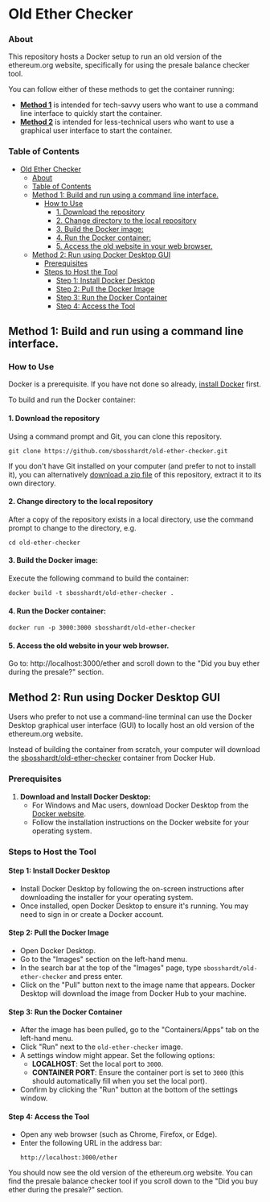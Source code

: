 # Old Ether Checker

### About

This repository hosts a Docker setup to run an old version of the ethereum.org website, specifically for using the presale balance checker tool.

You can follow either of these methods to get the container running:
- [**Method 1**](#method-1-build-and-run-using-a-command-line-interface) is intended for tech-savvy users who want to use a command line interface to quickly start the container.
- [**Method 2**](#method-2-build-and-run-using-docker-desktop-gui) is intended for less-technical users who want to use a graphical user interface to start the container.

### Table of Contents
- [Old Ether Checker](#old-ether-checker)
    - [About](#about)
    - [Table of Contents](#table-of-contents)
  - [Method 1: Build and run using a command line interface.](#method-1-build-and-run-using-a-command-line-interface)
    - [How to Use](#how-to-use)
      - [1. Download the repository](#1-download-the-repository)
      - [2. Change directory to the local repository](#2-change-directory-to-the-local-repository)
      - [3. Build the Docker image:](#3-build-the-docker-image)
      - [4. Run the Docker container:](#4-run-the-docker-container)
      - [5. Access the old website in your web browser.](#5-access-the-old-website-in-your-web-browser)
  - [Method 2: Run using Docker Desktop GUI](#method-2-run-using-docker-desktop-gui)
    - [Prerequisites](#prerequisites)
    - [Steps to Host the Tool](#steps-to-host-the-tool)
      - [Step 1: Install Docker Desktop](#step-1-install-docker-desktop)
      - [Step 2: Pull the Docker Image](#step-2-pull-the-docker-image)
      - [Step 3: Run the Docker Container](#step-3-run-the-docker-container)
      - [Step 4: Access the Tool](#step-4-access-the-tool)


## Method 1: Build and run using a command line interface.

### How to Use

Docker is a prerequisite. If you have not done so already, [install Docker](https://docs.docker.com/get-docker/) first.

To build and run the Docker container:

#### 1. Download the repository
Using a command prompt and Git, you can clone this repository.
```
git clone https://github.com/sbosshardt/old-ether-checker.git
```

If you don't have Git installed on your computer (and prefer to not to install it), you can alternatively [download a zip file](https://github.com/sbosshardt/old-ether-checker/archive/refs/heads/master.zip) of this repository, extract it to its own directory.

####  2. Change directory to the local repository

After a copy of the repository exists in a local directory, use the command prompt to change to the directory, e.g.
```
cd old-ether-checker
```

#### 3. Build the Docker image:
Execute the following command to build the container:
```
docker build -t sbosshardt/old-ether-checker .
```

#### 4. Run the Docker container:
```
docker run -p 3000:3000 sbosshardt/old-ether-checker
```

#### 5. Access the old website in your web browser.
Go to: http://localhost:3000/ether and scroll down to the "Did you buy ether during the presale?" section.


## Method 2: Run using Docker Desktop GUI

Users who prefer to not use a command-line terminal can use the Docker Desktop graphical user interface (GUI) to locally host an old version of the ethereum.org website.

Instead of building the container from scratch, your computer will download the [sbosshardt/old-ether-checker](https://hub.docker.com/r/sbosshardt/old-ether-checker) container from Docker Hub.

### Prerequisites

1. **Download and Install Docker Desktop:**
   - For Windows and Mac users, download Docker Desktop from the [Docker website](https://www.docker.com/products/docker-desktop).
   - Follow the installation instructions on the Docker website for your operating system.

### Steps to Host the Tool

#### Step 1: Install Docker Desktop

- Install Docker Desktop by following the on-screen instructions after downloading the installer for your operating system.
- Once installed, open Docker Desktop to ensure it's running. You may need to sign in or create a Docker account.

#### Step 2: Pull the Docker Image

- Open Docker Desktop.
- Go to the "Images" section on the left-hand menu.
- In the search bar at the top of the "Images" page, type `sbosshardt/old-ether-checker` and press enter.
- Click on the "Pull" button next to the image name that appears. Docker Desktop will download the image from Docker Hub to your machine.

#### Step 3: Run the Docker Container

- After the image has been pulled, go to the "Containers/Apps" tab on the left-hand menu.
- Click "Run" next to the `old-ether-checker` image.
- A settings window might appear. Set the following options:
  - **LOCALHOST**: Set the local port to `3000`.
  - **CONTAINER PORT**: Ensure the container port is set to `3000` (this should automatically fill when you set the local port).
- Confirm by clicking the "Run" button at the bottom of the settings window.

#### Step 4: Access the Tool

- Open any web browser (such as Chrome, Firefox, or Edge).
- Enter the following URL in the address bar:
  ```
  http://localhost:3000/ether
  ```

You should now see the old version of the ethereum.org website. You can find the presale balance checker tool if you scroll down to the "Did you buy ether during the presale?" section.
